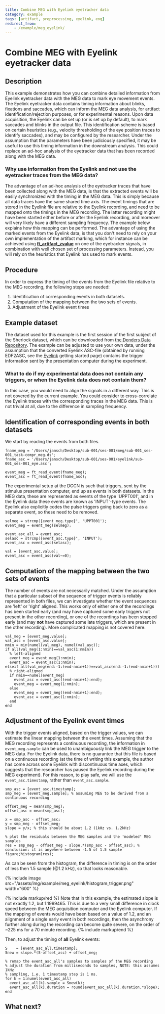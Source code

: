 ```yaml
---
title: Combine MEG with Eyelink eyetracker data
category: example
tags: [artifact, preprocessing, eyelink, eog]
redirect_from:
    - /example/meg_eyelink/
---
```


# Combine MEG with Eyelink eyetracker data

## Description

This example demonstrates how you can combine detailed information from Eyelink eyetracker data with the MEG data to mark eye movement events. The Eyelink eyetracker data contains timing information about blinks, fixations and saccades, which can inform the MEG data analysis, for artifact identification/rejection purposes, or for experimental reasons. Upon data acquisition, the Eyelink can be set up (or is set up by default), to mark saccades and blinks in the output file. This identification scheme is based on certain heuristics (e.g., velocity thresholding of the eye position traces to identify saccades), and may be configured by the researcher. Under the assumption that the parameters have been judiciously specified, it may be useful to use this timing information in the downstream analysis. This could replace an ad-hoc analysis of the eyetracker data that has been recorded along with the MEG data.

### Why use information from the Eyelink and not use the eyetracker traces from the MEG data?

The advantage of an ad-hoc analysis of the eyetracker traces that have been collected along with the MEG data, is that the extracted events will be easily synchronized with the timing in the MEG data. This is simply because all data traces have the same shared time axis. The event timings that are stored in the Eyelink file are relative to the Eyelink recording, and need to be mapped onto the timings in the MEG recording. The latter recording might have been started either before or after the Eyelink recording, and moreover will very likely have a different sampling frequency. The example below explains how this mapping can be performed.
The advantage of using the marked events from the Eyelink data, is that you don't need to rely on your own implementation of the artifact marking, which for instance can be achieved using **[ft_artifact_zvalue](/reference/ft_artifact_zvalue)** on one of the eyetracker signals, in combination with well chosen set of processing parameters. Instead, you will rely on the heuristics that Eyelink has used to mark events.

## Procedure

In order to express the timing of the events from the Eyelink file relative to the MEG recording, the following steps are needed:

1. Identification of corresponding events in both datasets.
2. Computation of the mapping between the two sets of events.
3. Adjustment of the Eyelink event times

## Example dataset

The dataset used for this example is the first session of the first subject of the Sherlock dataset, which can be downloaded from [the Donders Data Repository](https://doi.org/10.34973/5rpw-rn92). The example can be adjusted to use your own data, under the assumption that the converted Eyelink ASC-file (obtained by running EDF2ASC, see the [Eyelink](/getting_started/eyetracker/eyelink) getting started page) contains the trigger information sent by the presentation computer during the experiment.

### What to do if my experimental data does not contain any triggers, or when the Eyelink data does not contain them?

In this case, you would need to align the signals in a different way. This is not covered by the current example. You could consider to cross-correlate the Eyelink traces with the corresponding traces in the MEG data. This is not trivial at all, due to the difference in sampling frequency.

## Identification of corresponding events in both datasets

We start by reading the events from both files.

    fname_meg = '/Users/jansch/Desktop/sub-001/ses-001/meg/sub-001_ses-001_task-compr_meg.ds';
    fname_asc = '/Users/jansch/Desktop/sub-001/ses-001/eyelink/sub-001_ses-001_eye.asc';

    event_meg = ft_read_event(fname_meg);
    event_asc = ft_read_event(fname_asc);

The experimental setup at the DCCN is such that triggers, sent by the stimulus presentation computer, end up as events in both datasets. In the MEG data, these are represented as events of the type 'UPPT001', and in the Eyelink data these events are known as 'INPUT'-type events. The Eyelink also explicitly codes the pulse triggers going back to zero as a separate event, so these need to be removed.

    selmeg = strcmp({event_meg.type}', 'UPPT001');
    event_meg = event_meg(selmeg);

    event_asc_all = event_asc;
    selasc = strcmp({event_asc.type}', 'INPUT');
    event_asc = event_asc(selasc);

    val = [event_asc.value];
    event_asc = event_asc(val~=0);

## Computation of the mapping between the two sets of events

The number of events are not necessarily matched. Under the assumption that a particular subset of the sequence of trigger events is reliably represented in both files, we can investigate whether the event sequences are 'left' or 'right' aligned. This works only of either one of the recordings has been started early (and may have captured some early triggers not present in the other recording), or one of the recordings has been stopped early (and may **not** have captured some late triggers, which are present in the other recording). More complicated mapping is not covered here.

    val_meg = [event_meg.value];
    val_asc = [event_asc.value];
    nmin = min(numel(val_meg), numel(val_asc));
    if all(val_meg(1:nmin)==val_asc(1:nmin))
      % left-aligned
      event_meg = event_meg(1:nmin);
      event_asc = event_asc(1:nmin);
    elseif all(val_meg(end:-1:(end-nmin+1))==val_asc(end:-1:(end-nmin+1)))
      % right-aligned
      if nmin==numel(event_meg)
        event_asc = event_asc((end-nmin+1):end);
        event_meg = event_meg(1:nmin);
      else
        event_meg = event_meg((end-nmin+1):end);
        event_asc = event_asc(1:nmin);
      end
    end

## Adjustment of the Eyelink event times

With the trigger events aligned, based on the trigger values, we can estimate the linear mapping between the event times. Assuming that the MEG recording represents a continuous recording, the information in `event_meg.sample` can be used to unambiguously link the MEG trigger to the MEG data. For the Eyelink data, there is no guarantee that this file is based on a continuous recording (at the time of writing this example, the author has come across some Eyelink with discontinuous time axes, which suggests that the researcher has paused the Eyelink recording during the MEG experiment). For this reason, to play safe, we will use the `event_asc.timestamp`, rather than `event_asc.sample`.

    smp_asc = [event_asc.timestamp];
    smp_meg = [event_meg.sample]; % assuming MEG to be derived from a continuous recording

    offset_meg = mean(smp_meg);
    offset_asc = mean(smp_asc);

    x = smp_asc - offset_asc;
    y = smp_meg - offset_meg;
    slope = y/x; % this should be about 1.2 (1kHz vs. 1.2kHz)

    % plot the residuals between the MEG samples and the 'modeled' MEG samples
    res = smp_meg - offset_meg - slope.*(smp_asc - offset_asc); % conclusion: it is anywhere between -1.5 of 1.5 sample
    figure;histogram(res);

As can be seen from the histogram, the difference in timing is on the order of less then 1.5 sample (@1.2 kHz), so that looks reasonable.

{% include image src="/assets/img/example/meg_eyelink/histogram_trigger.png" width="600" %}

{% include markup/red %}
Note that in this example, the estimated slope is not exactly 1.2, but 1.1999465. This is due to a very small difference in clock speed between the MEG acquisition computer and the Eyelink computer. If the mapping of events would have been based on a value of 1.2, and an alignment of a single early event in both recordings, then the asynchrony further along during the recording can become quite severe, on the order of ~225 ms for a 70 minute recording.
{% include markup/end %}

Then, to adjust the timing of **all** Eyelink events:

    S    = [event_asc_all.timestamp];
    Snew = slope.*(S-offset_asc) + offset_meg;

    % remap the event_asc_all's samples to samples of the MEG recording
    % adjust the duration from milliseconds to samples, NOTE: this assumes 1kHz
    % sampling, i.e. 1 timestamp step is 1 ms.
    for k = 1:numel(event_asc_all)
      event_asc_all(k).sample = Snew(k);
      event_asc_all(k).duration = round(event_asc_all(k).duration.*slope);
    end

## What next?
